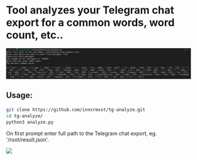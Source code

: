 # Tool analyzes your Telegram chat export for a common words, word count, etc..

![alt text](https://github.com/R4v3nG/tg-analyze-messages/blob/main/example.png?raw=true)

## Usage:
```bash
git clone https://github.com/innxrmxst/tg-analyze.git
cd tg-analyze/
python3 analyze.py
```
On first prompt enter full path to the Telegram chat export, eg. '/root/result.json'.



<a href="[https://www.buymeacoffee.com/1nnxrmxst](https://buymeacoffee.com/1nnxrmxst)"><img src="https://img.buymeacoffee.com/button-api/?text=Buy me a beer&emoji=🍺&slug=1nnxrmxst&button_colour=FFDD00&font_colour=000000&font_family=Cookie&outline_colour=000000&coffee_colour=ffffff"></a>
